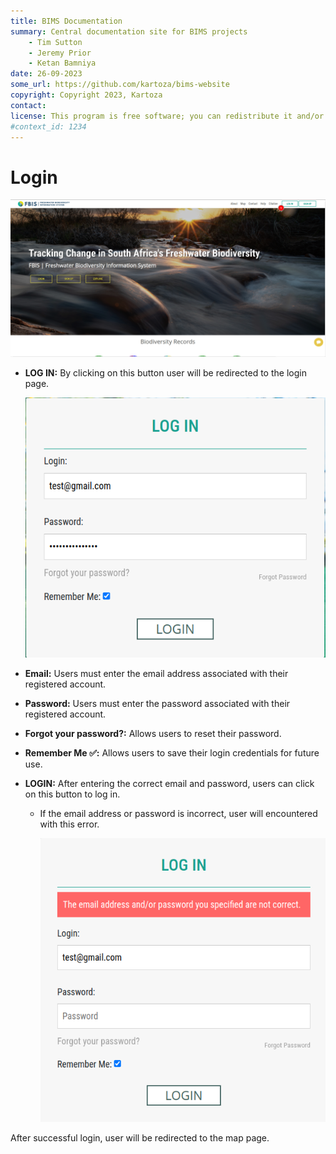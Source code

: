 ```yaml
---
title: BIMS Documentation
summary: Central documentation site for BIMS projects
    - Tim Sutton
    - Jeremy Prior
    - Ketan Bamniya
date: 26-09-2023
some_url: https://github.com/kartoza/bims-website
copyright: Copyright 2023, Kartoza
contact: 
license: This program is free software; you can redistribute it and/or modify it under the terms of the GNU Affero General Public License as published by the Free Software Foundation; either version 3 of the License, or (at your option) any later version.
#context_id: 1234
---
```


# Login

[![Home Page](./img/login-img-1.png)](./img/login-img-1.png)

* **LOG IN:** By clicking on this button user will be redirected to the login page.

    [![Login Page](./img/login-img-2.png)](./img/login-img-2.png)

* **Email:** Users must enter the email address associated with their registered account.

* **Password:** Users must enter the password associated with their registered account.

* **Forgot your password?:** Allows users to reset their password.

* **Remember Me ✅:** Allows users to save their login credentials for future use.

* **LOGIN:** After entering the correct email and password, users can click on this button to log in.

    * If the email address or password is incorrect, user will encountered with this error.

        [![Login Failed](./img/login-img-3.png)](./img/login-img-3.png)

After successful login, user will be redirected to the map page.
